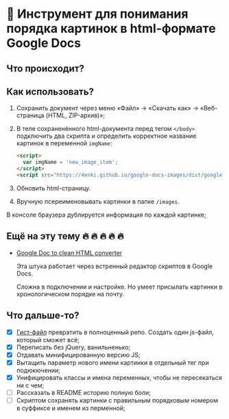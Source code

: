 # 📑 Инструмент для понимания порядка картинок в html-формате Google Docs

## Что происходит?

## Как использовать?

1. Сохранить документ через меню «Файл» → «Скачать как» → «Веб-страница (HTML, ZIP-архив)»;
1. В теле сохраненённого html-документа перед тегом `</body>` подключить два скрипта и определить корректное название картинок в переменной `imgName`:

   ```html
   <script>
     var imgName = 'new_image_item';
   </script>
   <script src="https://4enki.github.io/google-docs-images/dist/google-docs-images.min.js"></script>
   ```
1. Обновить html-страницу.
1. Вручную псереименовывать картинки в папке `/images`.

В консоле браузера дублируется информация по каждой картинке;

## Ещё на эту тему 🔥 🔥 🔥 🔥 🔥

- [Google Doc to clean HTML converter](https://github.com/oazabir/GoogleDoc2Html)

  Эта штука работает через встренный редактор скриптов в Google Docs.
  
  Сложна в подключении и настройке. Но умеет присылать картинки в хронологическом порядке на почту.

## Что дальше-то?

- [x] [Гист-файл](https://gist.github.com/4enki/441700b964e85bbca1c3d50f53887b79) превратить в полноценный репо. Создать один js-файл, который сможет всё;
- [x] Переписать без jQuery, ванильненько;
- [x] Отдавать минифицированную версию JS;
- [x] Вытащить параметр нового имени картинки в отдельный тег при подюкючении;
- [x] Унифицировать классы и имена переменных, чтобы не пересекаться ни с чем;
- [ ] Рассказать в README историю полную боли;
- [ ] Скриптом сохранять картинки с правильным порядковым номером в суффиксе и именем из перменной;
